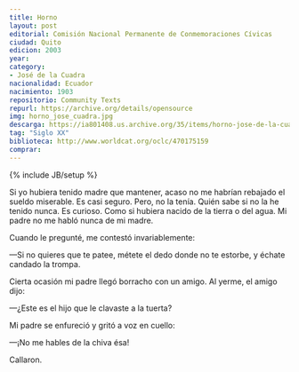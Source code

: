 ```yaml
---
title: Horno
layout: post
editorial: Comisión Nacional Permanente de Conmemoraciones Cívicas
ciudad: Quito
edicion: 2003
year: 
category:
- José de la Cuadra
nacionalidad: Ecuador
nacimiento: 1903
repositorio: Community Texts
repurl: https://archive.org/details/opensource
img: horno_jose_cuadra.jpg
descarga: https://ia801408.us.archive.org/35/items/horno-jose-de-la-cuadra/Horno%20-%20Jos%C3%A9%20de%20la%20Cuadra.pdf
tag: "Siglo XX"
biblioteca: http://www.worldcat.org/oclc/470175159
comprar: 
---
```

{% include JB/setup %}

Si yo hubiera tenido madre que mantener, acaso no me habrían rebajado el sueldo miserable. Es casi seguro. Pero, no la tenía. Quién sabe si no la he tenido nunca. Es curioso. Como si hubiera nacido de la tierra o del agua.
Mi padre no me habló nunca de mi madre.
 
Cuando le pregunté, me contestó invariablemente:

—Si no quieres que te patee, métete el dedo donde no te estorbe, y échate candado la trompa.

Cierta ocasión mi padre llegó borracho con un amigo. Al yerme, el amigo dijo:

—¿Este es el hijo que le clavaste a la tuerta?

Mi padre se enfureció y gritó a voz en cuello:
 
—¡No me hables de la chiva ésa!

Callaron.

